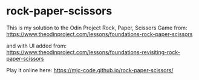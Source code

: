 # rock-paper-scissors
This is my solution to the Odin Project Rock, Paper, Scissors Game from:
https://www.theodinproject.com/lessons/foundations-rock-paper-scissors

and with UI added from:
https://www.theodinproject.com/lessons/foundations-revisiting-rock-paper-scissors

Play it online here:
https://mjc-code.github.io/rock-paper-scissors/
